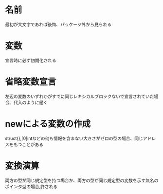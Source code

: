 # 名前

最初が大文字であれば後悔、パッケージ外から見られる

# 変数

宣言時に必ず初期化される

# 省略変数宣言

左辺の変数のいずれかがすでに同じレキシカルブロックないで宣言されていた場合、代入のように働く

# newによる変数の作成

struct{},[0]intなどの何も情報を含まない大きさがゼロの型の場合、同じアドレスをもつことがある

# 変換演算

両方の型が同じ規定型を持つ場合か、両方の型が同じ規定型の変数を示す無名のポインタ型の場合,許される
